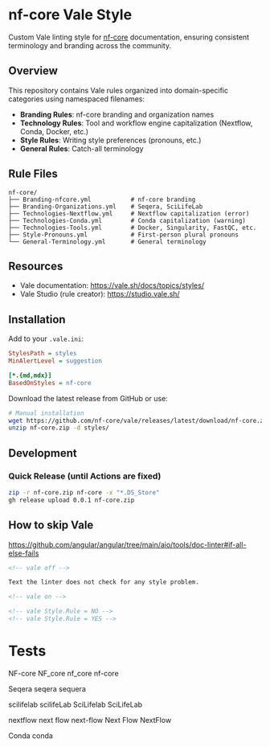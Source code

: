 # nf-core Vale Style

Custom Vale linting style for [nf-core](https://nf-co.re) documentation, ensuring consistent terminology and branding across the community.

## Overview

This repository contains Vale rules organized into domain-specific categories using namespaced filenames:

- **Branding Rules**: nf-core branding and organization names
- **Technology Rules**: Tool and workflow engine capitalization (Nextflow, Conda, Docker, etc.)
- **Style Rules**: Writing style preferences (pronouns, etc.)
- **General Rules**: Catch-all terminology

## Rule Files

```
nf-core/
├── Branding-nfcore.yml           # nf-core branding
├── Branding-Organizations.yml    # Seqera, SciLifeLab
├── Technologies-Nextflow.yml     # Nextflow capitalization (error)
├── Technologies-Conda.yml        # Conda capitalization (warning)
├── Technologies-Tools.yml        # Docker, Singularity, FastQC, etc.
├── Style-Pronouns.yml            # First-person plural pronouns
└── General-Terminology.yml       # General terminology
```

## Resources

- Vale documentation: https://vale.sh/docs/topics/styles/
- Vale Studio (rule creator): https://studio.vale.sh/

## Installation

Add to your `.vale.ini`:

```ini
StylesPath = styles
MinAlertLevel = suggestion

[*.{md,mdx}]
BasedOnStyles = nf-core
```

Download the latest release from GitHub or use:

```bash
# Manual installation
wget https://github.com/nf-core/vale/releases/latest/download/nf-core.zip
unzip nf-core.zip -d styles/
```

## Development

### Quick Release (until Actions are fixed)

```bash
zip -r nf-core.zip nf-core -x "*.DS_Store"
gh release upload 0.0.1 nf-core.zip
```

## How to skip Vale

https://github.com/angular/angular/tree/main/aio/tools/doc-linter#if-all-else-fails

```md
<!-- vale off -->

Text the linter does not check for any style problem.

<!-- vale on -->

<!-- vale Style.Rule = NO -->
<!-- vale Style.Rule = YES -->
```

# Tests

NF-core
NF_core
nf_core
nf-core

Seqera
seqera
sequera

scilifelab
scilifeLab
SciLifelab
SciLifeLab

nextflow
next flow
next-flow
Next Flow
NextFlow

Conda
conda
